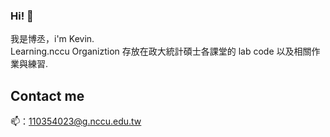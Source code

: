 ### Hi! 👋
我是博丞，i'm Kevin.\
Learning.nccu Organiztion 存放在政大統計碩士各課堂的 lab code 以及相關作業與練習.
## Contact me
📫：110354023@g.nccu.edu.tw

<!--
**hsiehbocheng/hsiehbocheng** is a ✨ _special_ ✨ repository because its `README.md` (this file) appears on your GitHub profile.

Here are some ideas to get you started:

- 🔭 I’m currently working on ...
- 🌱 I’m currently learning ...
- 👯 I’m looking to collaborate on ...
- 🤔 I’m looking for help with ...
- 💬 Ask me about ...
- 📫 How to reach me: ...
- 😄 Pronouns: ...
- ⚡ Fun fact: ...
-->
